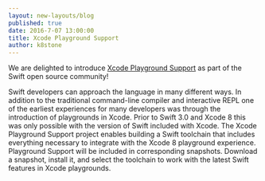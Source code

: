 ```yaml
---
layout: new-layouts/blog
published: true
date: 2016-7-07 13:00:00
title: Xcode Playground Support
author: k8stone
---
```


We are delighted to introduce [Xcode Playground Support](/documentation/lldb/#xcode-playground-support)
as part of the Swift open source community!

Swift developers can approach the language in many different ways. In
addition to the traditional command-line compiler and interactive REPL
one of the earliest experiences for many developers was through the
introduction of playgrounds in Xcode. Prior to Swift 3.0 and Xcode 8
this was only possible with the version of Swift included with Xcode.
The Xcode Playground Support project enables building a Swift toolchain
that includes everything necessary to integrate with the Xcode 8
playground experience. Playground Support will be included in
corresponding snapshots. Download a snapshot, install it, and select the
toolchain to work with the latest Swift features in Xcode playgrounds.
